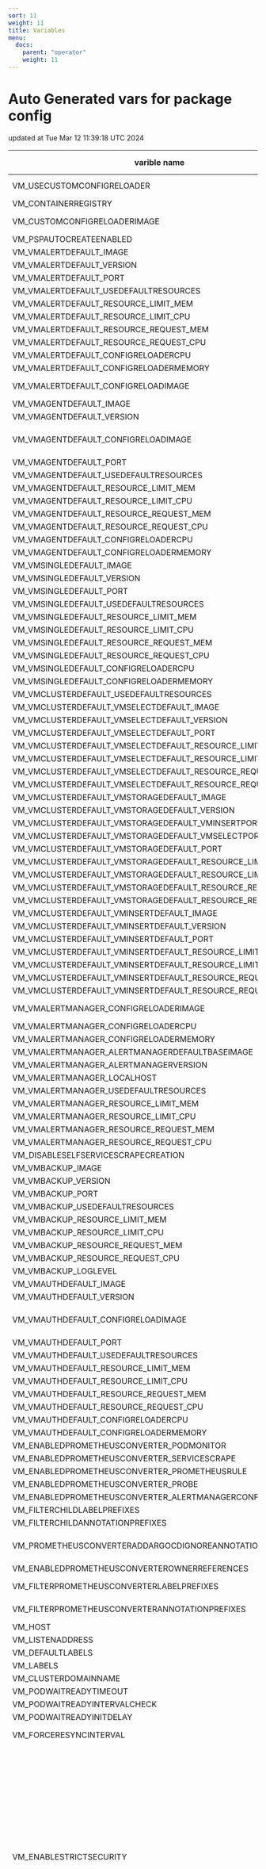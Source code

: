 ```yaml
---
sort: 11
weight: 11
title: Variables
menu:
  docs:
    parent: "operator"
    weight: 11
---
```


<!-- this doc autogenerated - don't edit it manually -->
# Auto Generated vars for package config 
 updated at Tue Mar 12 11:39:18 UTC 2024 


| varible name | variable default value | variable required | variable description |
| --- | --- | --- | --- |
| VM_USECUSTOMCONFIGRELOADER | false | false | enables custom config reloader for vmauth and vmagent,it should speed-up config reloading process. |
| VM_CONTAINERREGISTRY | - | false | container registry name prefix, e.g. docker.io |
| VM_CUSTOMCONFIGRELOADERIMAGE | victoriametrics/operator:config-reloader-v0.38.0 | false | - |
| VM_PSPAUTOCREATEENABLED | false | false | - |
| VM_VMALERTDEFAULT_IMAGE | victoriametrics/vmalert | false | - |
| VM_VMALERTDEFAULT_VERSION | v1.99.0 | false | - |
| VM_VMALERTDEFAULT_PORT | 8080 | false | - |
| VM_VMALERTDEFAULT_USEDEFAULTRESOURCES | true | false | - |
| VM_VMALERTDEFAULT_RESOURCE_LIMIT_MEM | 500Mi | false | - |
| VM_VMALERTDEFAULT_RESOURCE_LIMIT_CPU | 200m | false | - |
| VM_VMALERTDEFAULT_RESOURCE_REQUEST_MEM | 200Mi | false | - |
| VM_VMALERTDEFAULT_RESOURCE_REQUEST_CPU | 50m | false | - |
| VM_VMALERTDEFAULT_CONFIGRELOADERCPU | 100m | false | - |
| VM_VMALERTDEFAULT_CONFIGRELOADERMEMORY | 25Mi | false | - |
| VM_VMALERTDEFAULT_CONFIGRELOADIMAGE | jimmidyson/configmap-reload:v0.3.0 | false | - |
| VM_VMAGENTDEFAULT_IMAGE | victoriametrics/vmagent | false | - |
| VM_VMAGENTDEFAULT_VERSION | v1.99.0 | false | - |
| VM_VMAGENTDEFAULT_CONFIGRELOADIMAGE | quay.io/prometheus-operator/prometheus-config-reloader:v0.68.0 | false | - |
| VM_VMAGENTDEFAULT_PORT | 8429 | false | - |
| VM_VMAGENTDEFAULT_USEDEFAULTRESOURCES | true | false | - |
| VM_VMAGENTDEFAULT_RESOURCE_LIMIT_MEM | 500Mi | false | - |
| VM_VMAGENTDEFAULT_RESOURCE_LIMIT_CPU | 200m | false | - |
| VM_VMAGENTDEFAULT_RESOURCE_REQUEST_MEM | 200Mi | false | - |
| VM_VMAGENTDEFAULT_RESOURCE_REQUEST_CPU | 50m | false | - |
| VM_VMAGENTDEFAULT_CONFIGRELOADERCPU | 100m | false | - |
| VM_VMAGENTDEFAULT_CONFIGRELOADERMEMORY | 25Mi | false | - |
| VM_VMSINGLEDEFAULT_IMAGE | victoriametrics/victoria-metrics | false | - |
| VM_VMSINGLEDEFAULT_VERSION | v1.99.0 | false | - |
| VM_VMSINGLEDEFAULT_PORT | 8429 | false | - |
| VM_VMSINGLEDEFAULT_USEDEFAULTRESOURCES | true | false | - |
| VM_VMSINGLEDEFAULT_RESOURCE_LIMIT_MEM | 1500Mi | false | - |
| VM_VMSINGLEDEFAULT_RESOURCE_LIMIT_CPU | 1200m | false | - |
| VM_VMSINGLEDEFAULT_RESOURCE_REQUEST_MEM | 500Mi | false | - |
| VM_VMSINGLEDEFAULT_RESOURCE_REQUEST_CPU | 150m | false | - |
| VM_VMSINGLEDEFAULT_CONFIGRELOADERCPU | 100m | false | - |
| VM_VMSINGLEDEFAULT_CONFIGRELOADERMEMORY | 25Mi | false | - |
| VM_VMCLUSTERDEFAULT_USEDEFAULTRESOURCES | true | false | - |
| VM_VMCLUSTERDEFAULT_VMSELECTDEFAULT_IMAGE | victoriametrics/vmselect | false | - |
| VM_VMCLUSTERDEFAULT_VMSELECTDEFAULT_VERSION | v1.99.0-cluster | false | - |
| VM_VMCLUSTERDEFAULT_VMSELECTDEFAULT_PORT | 8481 | false | - |
| VM_VMCLUSTERDEFAULT_VMSELECTDEFAULT_RESOURCE_LIMIT_MEM | 1000Mi | false | - |
| VM_VMCLUSTERDEFAULT_VMSELECTDEFAULT_RESOURCE_LIMIT_CPU | 500m | false | - |
| VM_VMCLUSTERDEFAULT_VMSELECTDEFAULT_RESOURCE_REQUEST_MEM | 500Mi | false | - |
| VM_VMCLUSTERDEFAULT_VMSELECTDEFAULT_RESOURCE_REQUEST_CPU | 100m | false | - |
| VM_VMCLUSTERDEFAULT_VMSTORAGEDEFAULT_IMAGE | victoriametrics/vmstorage | false | - |
| VM_VMCLUSTERDEFAULT_VMSTORAGEDEFAULT_VERSION | v1.99.0-cluster | false | - |
| VM_VMCLUSTERDEFAULT_VMSTORAGEDEFAULT_VMINSERTPORT | 8400 | false | - |
| VM_VMCLUSTERDEFAULT_VMSTORAGEDEFAULT_VMSELECTPORT | 8401 | false | - |
| VM_VMCLUSTERDEFAULT_VMSTORAGEDEFAULT_PORT | 8482 | false | - |
| VM_VMCLUSTERDEFAULT_VMSTORAGEDEFAULT_RESOURCE_LIMIT_MEM | 1500Mi | false | - |
| VM_VMCLUSTERDEFAULT_VMSTORAGEDEFAULT_RESOURCE_LIMIT_CPU | 1000m | false | - |
| VM_VMCLUSTERDEFAULT_VMSTORAGEDEFAULT_RESOURCE_REQUEST_MEM | 500Mi | false | - |
| VM_VMCLUSTERDEFAULT_VMSTORAGEDEFAULT_RESOURCE_REQUEST_CPU | 250m | false | - |
| VM_VMCLUSTERDEFAULT_VMINSERTDEFAULT_IMAGE | victoriametrics/vminsert | false | - |
| VM_VMCLUSTERDEFAULT_VMINSERTDEFAULT_VERSION | v1.99.0-cluster | false | - |
| VM_VMCLUSTERDEFAULT_VMINSERTDEFAULT_PORT | 8480 | false | - |
| VM_VMCLUSTERDEFAULT_VMINSERTDEFAULT_RESOURCE_LIMIT_MEM | 500Mi | false | - |
| VM_VMCLUSTERDEFAULT_VMINSERTDEFAULT_RESOURCE_LIMIT_CPU | 500m | false | - |
| VM_VMCLUSTERDEFAULT_VMINSERTDEFAULT_RESOURCE_REQUEST_MEM | 200Mi | false | - |
| VM_VMCLUSTERDEFAULT_VMINSERTDEFAULT_RESOURCE_REQUEST_CPU | 150m | false | - |
| VM_VMALERTMANAGER_CONFIGRELOADERIMAGE | jimmidyson/configmap-reload:v0.3.0 | false | - |
| VM_VMALERTMANAGER_CONFIGRELOADERCPU | 100m | false | - |
| VM_VMALERTMANAGER_CONFIGRELOADERMEMORY | 25Mi | false | - |
| VM_VMALERTMANAGER_ALERTMANAGERDEFAULTBASEIMAGE | prom/alertmanager | false | - |
| VM_VMALERTMANAGER_ALERTMANAGERVERSION | v0.25.0 | false | - |
| VM_VMALERTMANAGER_LOCALHOST | 127.0.0.1 | false | - |
| VM_VMALERTMANAGER_USEDEFAULTRESOURCES | true | false | - |
| VM_VMALERTMANAGER_RESOURCE_LIMIT_MEM | 256Mi | false | - |
| VM_VMALERTMANAGER_RESOURCE_LIMIT_CPU | 100m | false | - |
| VM_VMALERTMANAGER_RESOURCE_REQUEST_MEM | 56Mi | false | - |
| VM_VMALERTMANAGER_RESOURCE_REQUEST_CPU | 30m | false | - |
| VM_DISABLESELFSERVICESCRAPECREATION | false | false | - |
| VM_VMBACKUP_IMAGE | victoriametrics/vmbackupmanager | false | - |
| VM_VMBACKUP_VERSION | v1.99.0-enterprise | false | - |
| VM_VMBACKUP_PORT | 8300 | false | - |
| VM_VMBACKUP_USEDEFAULTRESOURCES | true | false | - |
| VM_VMBACKUP_RESOURCE_LIMIT_MEM | 500Mi | false | - |
| VM_VMBACKUP_RESOURCE_LIMIT_CPU | 500m | false | - |
| VM_VMBACKUP_RESOURCE_REQUEST_MEM | 200Mi | false | - |
| VM_VMBACKUP_RESOURCE_REQUEST_CPU | 150m | false | - |
| VM_VMBACKUP_LOGLEVEL | INFO | false | - |
| VM_VMAUTHDEFAULT_IMAGE | victoriametrics/vmauth | false | - |
| VM_VMAUTHDEFAULT_VERSION | v1.99.0 | false | - |
| VM_VMAUTHDEFAULT_CONFIGRELOADIMAGE | quay.io/prometheus-operator/prometheus-config-reloader:v0.68.0 | false | - |
| VM_VMAUTHDEFAULT_PORT | 8427 | false | - |
| VM_VMAUTHDEFAULT_USEDEFAULTRESOURCES | true | false | - |
| VM_VMAUTHDEFAULT_RESOURCE_LIMIT_MEM | 300Mi | false | - |
| VM_VMAUTHDEFAULT_RESOURCE_LIMIT_CPU | 200m | false | - |
| VM_VMAUTHDEFAULT_RESOURCE_REQUEST_MEM | 100Mi | false | - |
| VM_VMAUTHDEFAULT_RESOURCE_REQUEST_CPU | 50m | false | - |
| VM_VMAUTHDEFAULT_CONFIGRELOADERCPU | 100m | false | - |
| VM_VMAUTHDEFAULT_CONFIGRELOADERMEMORY | 25Mi | false | - |
| VM_ENABLEDPROMETHEUSCONVERTER_PODMONITOR | true | false | - |
| VM_ENABLEDPROMETHEUSCONVERTER_SERVICESCRAPE | true | false | - |
| VM_ENABLEDPROMETHEUSCONVERTER_PROMETHEUSRULE | true | false | - |
| VM_ENABLEDPROMETHEUSCONVERTER_PROBE | true | false | - |
| VM_ENABLEDPROMETHEUSCONVERTER_ALERTMANAGERCONFIG | true | false | - |
| VM_FILTERCHILDLABELPREFIXES | - | false | - |
| VM_FILTERCHILDANNOTATIONPREFIXES | - | false | - |
| VM_PROMETHEUSCONVERTERADDARGOCDIGNOREANNOTATIONS | false | false | adds compare-options and sync-options for prometheus objects converted by operatorit helps to properly use converter with ArgoCD |
| VM_ENABLEDPROMETHEUSCONVERTEROWNERREFERENCES | false | false | - |
| VM_FILTERPROMETHEUSCONVERTERLABELPREFIXES | - | false | allows filtering for converted labels, labels with matched prefix will be ignored |
| VM_FILTERPROMETHEUSCONVERTERANNOTATIONPREFIXES | - | false | allows filtering for converted annotations, annotations with matched prefix will be ignored |
| VM_HOST | 0.0.0.0 | false | - |
| VM_LISTENADDRESS | 0.0.0.0 | false | - |
| VM_DEFAULTLABELS | managed-by=vm-operator | false | - |
| VM_LABELS | - | false | - |
| VM_CLUSTERDOMAINNAME | - | false | - |
| VM_PODWAITREADYTIMEOUT | 80s | false | - |
| VM_PODWAITREADYINTERVALCHECK | 5s | false | - |
| VM_PODWAITREADYINITDELAY | 10s | false | - |
| VM_FORCERESYNCINTERVAL | 60s | false | configures force resync interval for VMAgent, VMAlert, VMAlertmanager and VMAuth. |
| VM_ENABLESTRICTSECURITY | false | false | EnableStrictSecurity will add default `securityContext` to pods and containers created by operatorDefault PodSecurityContext include:1. RunAsNonRoot: true2. RunAsUser/RunAsGroup/FSGroup: 65534'65534' refers to 'nobody' in all the used default images like alpine, busybox.If you're using customize image, please make sure '65534' is a valid uid in there or specify SecurityContext.3. FSGroupChangePolicy: &onRootMismatchIf KubeVersion>=1.20, use `FSGroupChangePolicy="onRootMismatch"` to skip the recursive permission changewhen the root of the volume already has the correct permissions4. SeccompProfile:type: RuntimeDefaultUse `RuntimeDefault` seccomp profile by default, which is defined by the container runtime,instead of using the Unconfined (seccomp disabled) mode.Default container SecurityContext include:1. AllowPrivilegeEscalation: false2. ReadOnlyRootFilesystem: true3. Capabilities:drop:- allturn off `EnableStrictSecurity` by default, see https://github.com/VictoriaMetrics/operator/issues/749 for details |
